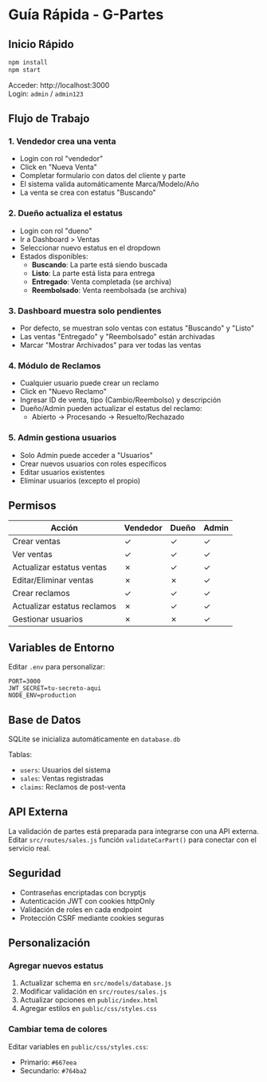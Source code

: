 # Guía Rápida - G-Partes

## Inicio Rápido

```bash
npm install
npm start
```

Acceder: http://localhost:3000  
Login: `admin` / `admin123`

## Flujo de Trabajo

### 1. Vendedor crea una venta
- Login con rol "vendedor"
- Click en "Nueva Venta"
- Completar formulario con datos del cliente y parte
- El sistema valida automáticamente Marca/Modelo/Año
- La venta se crea con estatus "Buscando"

### 2. Dueño actualiza el estatus
- Login con rol "dueno"
- Ir a Dashboard > Ventas
- Seleccionar nuevo estatus en el dropdown
- Estados disponibles:
  - **Buscando**: La parte está siendo buscada
  - **Listo**: La parte está lista para entrega
  - **Entregado**: Venta completada (se archiva)
  - **Reembolsado**: Venta reembolsada (se archiva)

### 3. Dashboard muestra solo pendientes
- Por defecto, se muestran solo ventas con estatus "Buscando" y "Listo"
- Las ventas "Entregado" y "Reembolsado" están archivadas
- Marcar "Mostrar Archivados" para ver todas las ventas

### 4. Módulo de Reclamos
- Cualquier usuario puede crear un reclamo
- Click en "Nuevo Reclamo"
- Ingresar ID de venta, tipo (Cambio/Reembolso) y descripción
- Dueño/Admin pueden actualizar el estatus del reclamo:
  - Abierto → Procesando → Resuelto/Rechazado

### 5. Admin gestiona usuarios
- Solo Admin puede acceder a "Usuarios"
- Crear nuevos usuarios con roles específicos
- Editar usuarios existentes
- Eliminar usuarios (excepto el propio)

## Permisos

| Acción | Vendedor | Dueño | Admin |
|--------|----------|-------|-------|
| Crear ventas | ✓ | ✓ | ✓ |
| Ver ventas | ✓ | ✓ | ✓ |
| Actualizar estatus ventas | ✗ | ✓ | ✓ |
| Editar/Eliminar ventas | ✗ | ✗ | ✓ |
| Crear reclamos | ✓ | ✓ | ✓ |
| Actualizar estatus reclamos | ✗ | ✓ | ✓ |
| Gestionar usuarios | ✗ | ✗ | ✓ |

## Variables de Entorno

Editar `.env` para personalizar:
```
PORT=3000
JWT_SECRET=tu-secreto-aqui
NODE_ENV=production
```

## Base de Datos

SQLite se inicializa automáticamente en `database.db`

Tablas:
- `users`: Usuarios del sistema
- `sales`: Ventas registradas
- `claims`: Reclamos de post-venta

## API Externa

La validación de partes está preparada para integrarse con una API externa.
Editar `src/routes/sales.js` función `validateCarPart()` para conectar con el servicio real.

## Seguridad

- Contraseñas encriptadas con bcryptjs
- Autenticación JWT con cookies httpOnly
- Validación de roles en cada endpoint
- Protección CSRF mediante cookies seguras

## Personalización

### Agregar nuevos estatus
1. Actualizar schema en `src/models/database.js`
2. Modificar validación en `src/routes/sales.js`
3. Actualizar opciones en `public/index.html`
4. Agregar estilos en `public/css/styles.css`

### Cambiar tema de colores
Editar variables en `public/css/styles.css`:
- Primario: `#667eea`
- Secundario: `#764ba2`
